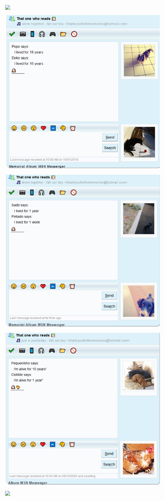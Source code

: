 [![](https://img.shields.io/badge/%F0%9F%92%BB-webpage-9cf)](https://spacexjedi.github.io/messengeralbum.github.io/)    

![](https://github.com/spacexjedi/spacexjedi/blob/master/album/images/img1.jpg)  

![](https://github.com/spacexjedi/spacexjedi/blob/master/album/images/img2.jpg)  

![](https://github.com/spacexjedi/spacexjedi/blob/master/album/images/img3.jpg)   

[![](https://img.shields.io/badge/%F0%9F%92%BB-webpage-9cf)](https://spacexjedi.github.io/messengeralbum.github.io/)         
